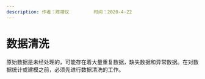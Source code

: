 ```yaml
---
description: 作者：陈靖仪         时间：2020-4-22
---
```


# 数据清洗

原始数据是未经处理的，可能存在着大量重复数据，缺失数据和异常数据。在对数据统计或建模之前，必须先进行数据清洗的工作。

